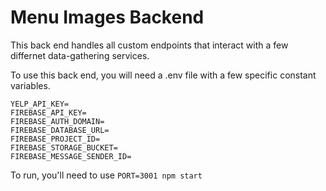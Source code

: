 # Menu Images Backend
This back end handles all custom endpoints that interact with a few differnet data-gathering services. 

To use this back end, you will need a .env file with a few specific constant variables.

```
YELP_API_KEY=
FIREBASE_API_KEY=
FIREBASE_AUTH_DOMAIN=
FIREBASE_DATABASE_URL=
FIREBASE_PROJECT_ID=
FIREBASE_STORAGE_BUCKET=
FIREBASE_MESSAGE_SENDER_ID=
```

To run, you'll need to use `PORT=3001 npm start` 